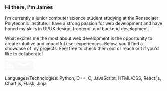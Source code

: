 ### Hi there, I'm James


I’m currently a junior computer science student studying at the Rensselaer Polytechnic Institute. I have a strong passion for web development and have honed my skills in UI/UX design, frontend, and backend development.

What excites me the most about web development is the opportunity to create intuitive and impactful user experiences. Below, you'll find a showcase of my projects. Feel free to check them out or reach out if you'd like to collaborate!

<a href="https://www.linkedin.com/in/jamesliu0309/"><img src="linkedin.svg" width="30" height = "30"></a><a href="mailto:liujames004@gmail.com"><img src="mail.svg" width="60" height = "30"></a>

<div>Languages/Technologies: Python, C++, C, JavaScript, HTML/CSS, React.js, Chart.js, Flask, Jinja </div>


<!--
[![GitHub Streak](https://streak-stats.demolab.com?user=AZ0228&theme=blood-dark&hide_border=true&background=0D1117&ring=EBEBEB&currStreakNum=EBEBEB&sideNums=EBEBEB&fire=FA756D&currStreakLabel=EBEBEB&sideLabels=FA756D)](https://git.io/streak-stats)
**AZ0228/AZ0228** is a ✨ _special_ ✨ repository because its `README.md` (this file) appears on your GitHub profile.

Here are some ideas to get you started:

- 🔭 I’m currently working on ...
- 🌱 I’m currently learning ...
- 👯 I’m looking to collaborate on ...
- 🤔 I’m looking for help with ...
- 💬 Ask me about ...
- 📫 How to reach me: ...
- 😄 Pronouns: ...
- ⚡ Fun fact: ...
-->
